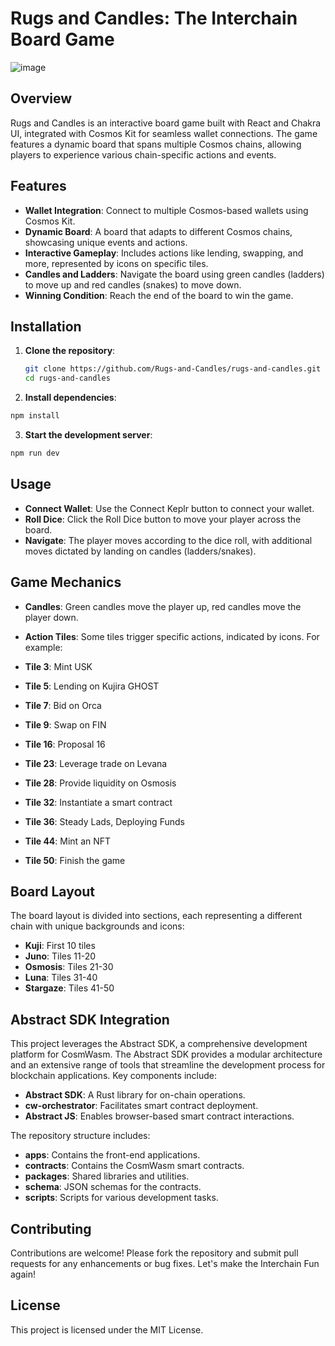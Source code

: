 # Rugs and Candles: The Interchain Board Game

![image](https://github.com/Rugs-and-Candles/rugs-and-candles/assets/80094928/7d11a646-fc51-4b98-aa99-cfb337fc35c8)

## Overview

Rugs and Candles is an interactive board game built with React and Chakra UI, integrated with Cosmos Kit for seamless wallet connections. The game features a dynamic board that spans multiple Cosmos chains, allowing players to experience various chain-specific actions and events.

## Features

- **Wallet Integration**: Connect to multiple Cosmos-based wallets using Cosmos Kit.
- **Dynamic Board**: A board that adapts to different Cosmos chains, showcasing unique events and actions.
- **Interactive Gameplay**: Includes actions like lending, swapping, and more, represented by icons on specific tiles.
- **Candles and Ladders**: Navigate the board using green candles (ladders) to move up and red candles (snakes) to move down.
- **Winning Condition**: Reach the end of the board to win the game.

## Installation

1. **Clone the repository**:
   ```bash
   git clone https://github.com/Rugs-and-Candles/rugs-and-candles.git
   cd rugs-and-candles
   ```

2. **Install dependencies**:

  ```bash
  npm install
  ```

3. **Start the development server**:

  ```bash
  npm run dev
  ```

## Usage
- **Connect Wallet**: Use the Connect Keplr button to connect your wallet.
- **Roll Dice**: Click the Roll Dice button to move your player across the board.
- **Navigate**: The player moves according to the dice roll, with additional moves dictated by landing on candles (ladders/snakes).

## Game Mechanics
- **Candles**: Green candles move the player up, red candles move the player down.
- **Action Tiles**: Some tiles trigger specific actions, indicated by icons. For example:

- **Tile 3**: Mint USK
- **Tile 5**: Lending on Kujira GHOST
- **Tile 7**: Bid on Orca
- **Tile 9**: Swap on FIN
- **Tile 16**: Proposal 16
- **Tile 23**: Leverage trade on Levana 
- **Tile 28**: Provide liquidity on Osmosis
- **Tile 32**: Instantiate a smart contract
- **Tile 36**: Steady Lads, Deploying Funds
- **Tile 44**: Mint an NFT
- **Tile 50**: Finish the game

## Board Layout
The board layout is divided into sections, each representing a different chain with unique backgrounds and icons:

- **Kuji**: First 10 tiles
- **Juno**: Tiles 11-20
- **Osmosis**: Tiles 21-30
- **Luna**: Tiles 31-40
- **Stargaze**: Tiles 41-50

## Abstract SDK Integration
This project leverages the Abstract SDK, a comprehensive development platform for CosmWasm. The Abstract SDK provides a modular architecture and an extensive range of tools that streamline the development process for blockchain applications. Key components include:

- **Abstract SDK**: A Rust library for on-chain operations.
- **cw-orchestrator**: Facilitates smart contract deployment.
- **Abstract JS**: Enables browser-based smart contract interactions.

The repository structure includes:
- **apps**: Contains the front-end applications.
- **contracts**: Contains the CosmWasm smart contracts.
- **packages**: Shared libraries and utilities.
- **schema**: JSON schemas for the contracts.
- **scripts**: Scripts for various development tasks.

## Contributing
Contributions are welcome! Please fork the repository and submit pull requests for any enhancements or bug fixes. Let's make the Interchain Fun again!

## License
This project is licensed under the MIT License.
